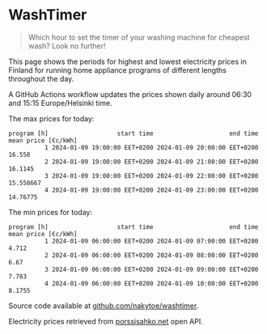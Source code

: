 
# WashTimer

> Which hour to set the timer of your washing machine for cheapest wash? Look no further!

This page shows the periods for highest and lowest electricity prices in Finland 
for running home appliance programs of different lengths throughout the day. 

A GitHub Actions workflow updates the prices shown daily around 06:30 and 15:15 Europe/Helsinki time.

The max prices for today:

	program [h]                   start time                     end time mean price [€c/kWh]
	          1 2024-01-09 19:00:00 EET+0200 2024-01-09 20:00:00 EET+0200              16.558
	          2 2024-01-09 19:00:00 EET+0200 2024-01-09 21:00:00 EET+0200             16.1145
	          3 2024-01-09 19:00:00 EET+0200 2024-01-09 22:00:00 EET+0200           15.558667
	          4 2024-01-09 19:00:00 EET+0200 2024-01-09 23:00:00 EET+0200            14.76775

The min prices for today:

	program [h]                   start time                     end time mean price [€c/kWh]
	          1 2024-01-09 06:00:00 EET+0200 2024-01-09 07:00:00 EET+0200               4.712
	          2 2024-01-09 06:00:00 EET+0200 2024-01-09 08:00:00 EET+0200                6.67
	          3 2024-01-09 06:00:00 EET+0200 2024-01-09 09:00:00 EET+0200               7.783
	          4 2024-01-09 06:00:00 EET+0200 2024-01-09 10:00:00 EET+0200              8.1755


Source code available at [github.com/nakytoe/washtimer](https://github.com/nakytoe/washtimer).

Electricity prices retrieved from [porssisahko.net](https://porssisahko.net/api) open API.
